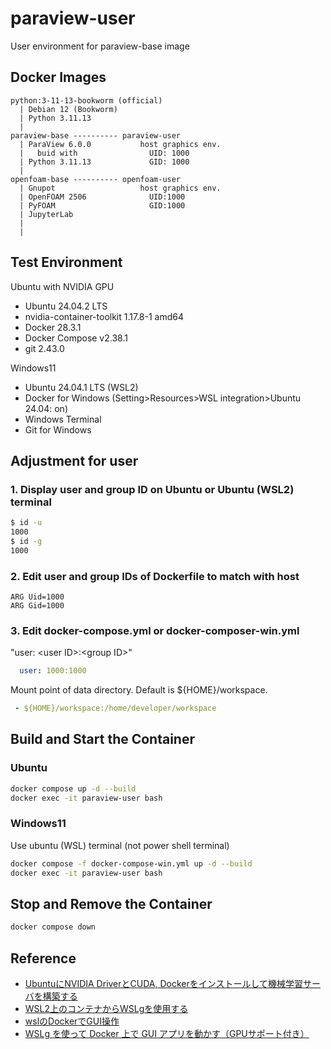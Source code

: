 # paraview-user

User environment for paraview-base image

## Docker Images

```text
python:3-11-13-bookworm (official)
  | Debian 12 (Bookworm)
  | Python 3.11.13
  |     
paraview-base ---------- paraview-user
  | ParaView 6.0.0           host graphics env.
  |   buid with                UID: 1000
  | Python 3.11.13             GID: 1000
  |
openfoam-base ---------- openfoam-user
  | Gnupot                   host graphics env.
  | OpenFOAM 2506              UID:1000
  | PyFOAM                     GID:1000
  | JupyterLab
  | 
  |
```

## Test Environment

Ubuntu with NVIDIA GPU

* Ubuntu 24.04.2 LTS
* nvidia-container-toolkit 1.17.8-1 amd64
* Docker 28.3.1
* Docker Compose v2.38.1
* git 2.43.0

Windows11

* Ubuntu 24.04.1 LTS (WSL2)
* Docker for Windows
 (Setting>Resources>WSL integration>Ubuntu 24.04: on)
* Windows Terminal
* Git for Windows

## Adjustment for user

### 1. Display user and group ID on Ubuntu or Ubuntu (WSL2) terminal

```bash
$ id -u
1000
$ id -g
1000
```

### 2. Edit user and group IDs of Dockerfile to match with host

```docker
ARG Uid=1000
ARG Gid=1000
```

### 3. Edit docker-compose.yml or docker-composer-win.yml

"user: \<user ID\>:\<group ID\>"

```yml
  user: 1000:1000
```

Mount point of data directory. Default is ${HOME}/workspace.

```yml
 - ${HOME}/workspace:/home/developer/workspace
```

## Build and Start the Container

### Ubuntu

```bash
docker compose up -d --build
docker exec -it paraview-user bash
```

### Windows11

Use ubuntu (WSL) terminal (not power shell terminal)

```bash
docker compose -f docker-compose-win.yml up -d --build
docker exec -it paraview-user bash
```

## Stop and Remove the Container

```bash
docker compose down
```

## Reference

* [UbuntuにNVIDIA DriverとCUDA, Dockerをインストールして機械学習サーバを構築する](https://zenn.dev/mjun0812/articles/3694944ed3a588)
* [WSL2上のコンテナからWSLgを使用する](https://zenn.dev/holliy/articles/51012ef059aa9f)
* [wslのDockerでGUI操作](https://qiita.com/rayfiyo/items/17842dcf258b4d585531)
* [WSLg を使って Docker 上で GUI アプリを動かす（GPUサポート付き）](https://blog.mohyo.net/2022/02/11591/)
